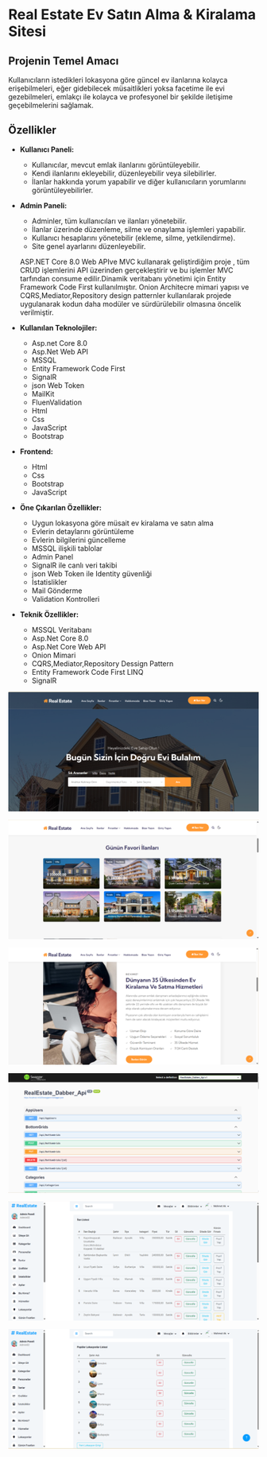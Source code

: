 # Real Estate Ev Satın Alma & Kiralama Sitesi
## Projenin Temel Amacı
Kullanıcıların istedikleri lokasyona göre güncel ev ilanlarına kolayca erişebilmeleri, eğer gidebilecek müsaitlikleri yoksa facetime ile evi gezebilmeleri, emlakçı ile kolayca ve profesyonel bir şekilde iletişime geçebilmelerini sağlamak.

## Özellikler

- **Kullanıcı Paneli:**
  - Kullanıcılar, mevcut emlak ilanlarını görüntüleyebilir.
  - Kendi ilanlarını ekleyebilir, düzenleyebilir veya silebilirler.
  - İlanlar hakkında yorum yapabilir ve diğer kullanıcıların yorumlarını görüntüleyebilirler.

- **Admin Paneli:**
  - Adminler, tüm kullanıcıları ve ilanları yönetebilir.
  - İlanlar üzerinde düzenleme, silme ve onaylama işlemleri yapabilir.
  - Kullanıcı hesaplarını yönetebilir (ekleme, silme, yetkilendirme).
  - Site genel ayarlarını düzenleyebilir.
 

  ASP.NET Core 8.0 Web APIve MVC kullanarak geliştirdiğim proje , tüm CRUD işlemlerini API üzerinden gerçekleştirir ve bu işlemler MVC tarfından consume edilir.Dinamik veritabanı yönetimi için Entity Framework 
  Code First kullanılmıştır.
  Onion Architecre mimari yapısı ve CQRS,Mediator,Repository design patternler kullanılarak projede uygulanarak kodun daha modüler ve sürdürülebilir olmasına öncelik verilmiştir.

- **Kullanılan Teknolojiler:**
  - Asp.net Core 8.0
  - Asp.Net Web API
  - MSSQL
  - Entity Framework Code First
  - SignalR
  - json Web Token
  -  MailKit
  - FluenValidation
  - Html
  - Css
  - JavaScript
  - Bootstrap

 - **Frontend:**
   - Html
   - Css
   - Bootstrap
   - JavaScript

 - **Öne Çıkarılan Özellikler:**
   - Uygun lokasyona göre müsait ev kiralama ve satın alma
   - Evlerin detaylarını görüntüleme
   - Evlerin bilgilerini güncelleme
   - MSSQL ilişkili tablolar
   - Admin Panel
   - SignalR ile canlı veri takibi
   - json Web Token ile Identity güvenliği
   - İstatislikler
   - Mail Gönderme
   - Validation Kontrolleri

 - **Teknik Özellikler:**
   - MSSQL Veritabanı
   - Asp.Net Core 8.0
   - Asp.Net Core Web API
   - Onion Mimari
   - CQRS,Mediator,Repository Dessign Pattern
   - Entity Framework Code First LINQ
   - SignalR

  ![Anasayfa Ekran Görüntüsü](https://github.com/tugbaharbii/RealEstate_Dabber_Api/blob/master/anasayfa.png?raw=true)
  
  ![Günün Favori İlanları Ekran Görüntüsü](https://github.com/tugbaharbii/RealEstate_Dabber_Api/blob/master/gununfavoriilanlari.png?raw=true)

  ![Biz Kimiz Ekran Görüsntüsü](https://github.com/tugbaharbii/RealEstate_Dabber_Api/blob/master/bizkimiz.png?raw=true)

  ![Swagger Ekran Görüntüsü](https://github.com/tugbaharbii/RealEstate_Dabber_Api/blob/master/swagger.png?raw=true)

  ![Admin Ekran Görüntüsü](https://github.com/tugbaharbii/RealEstate_Dabber_Api/blob/master/admin.png?raw=true)

  ![Admin Kısmı Popüler Lokasyon Ekran Görüntüsü](https://github.com/tugbaharbii/RealEstate_Dabber_Api/blob/master/popularlocation.png?raw=true)
  
